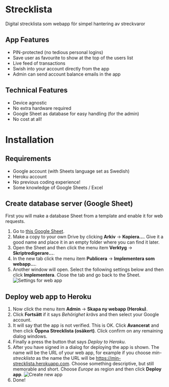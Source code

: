 # Strecklista
Digital strecklista som webapp för simpel hantering av streckvaror

## App Features
* PIN-protected (no tedious personal logins)
* Save user as favourite to show at the top of the users list
* Live feed of transactions
* Swish into your account directly from the app
* Admin can send account balance emails in the app

## Technical Features
* Device agnostic
* No extra hardware required
* Google Sheet as database for easy handling (for the admin)
* No cost at all!

# Installation
## Requirements
* Google account (with Sheets language set as Swedish)
* Heroku account
* No previous coding experience!
* Some knowledge of Google Sheets / Excel

## Create database server (Google Sheet)
First you will make a database Sheet from a template and enable it for web requests.
1. Go to [this Google Sheet](https://docs.google.com/spreadsheets/d/1gPa05XEx8V-suxmafw6fqGoaCoEWWZ85tGntNz_isi8/edit?usp=sharing "Database template Sheet").
2. Make a copy to your own Drive by clicking **Arkiv** -> **Kopiera...**. Give it a good name and place it in an empty folder where you can find it later.
3. Open the Sheet and then click the menu item **Verktyg** -> **Skriptredigerare...**.
4. In the new tab click the menu item **Publicera** -> **Implementera som webapp...**.
5. Another window will open. Select the following settings below and then click **Implementera**. Close the tab and go back to the Sheet.
![Settings for web app](https://user-images.githubusercontent.com/28558941/31039466-2801704a-a57e-11e7-8a22-9e065e223bb0.png "Settings for web app")

## Deploy web app to Heroku
1. Now click the menu item **Admin** -> **Skapa ny webapp (Heroku)**.
2. Click **Fortsätt** if it says *Behörighet krävs* and then select your Google account.
3. It will say that the app is not verified. This is OK. Click **Avancerat** and then click **Öppna Strecklista (osäkert)**. Click confirm on any remaining dialog windows.
4. Finally a press the button that says *Deploy to Heroku*.
5. After you have signed in a dialog for deploying the app is shown. The name will be the URL of your web app, for example if you choose *min-strecklista* as the name the URL will be <https://min-strecklista.herokuapp.com>. Choose something descriptive, but still memorable and short. Choose *Europe* as region and then click **Deploy app**.
 ![Create new app](https://user-images.githubusercontent.com/28558941/31044962-f0d77900-a5d9-11e7-95e7-ce94697220ba.png "Create new app")
6. Done!
